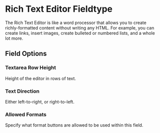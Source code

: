 <!--
    This source file is part of the open source project
    ExpressionEngine User Guide (https://github.com/ExpressionEngine/ExpressionEngine-User-Guide)

    @link      https://expressionengine.com/
    @copyright Copyright (c) 2003-2019, EllisLab Corp. (https://ellislab.com)
    @license   https://expressionengine.com/license Licensed under Apache License, Version 2.0
-->

# Rich Text Editor Fieldtype

The Rich Text Editor is like a word processor that allows you to create richly-formatted content without writing any HTML. For example, you can create links, insert images, create bulleted or numbered lists, and a whole lot more.

## Field Options

### Textarea Row Height

Height of the editor in rows of text.

### Text Direction

Either left-to-right, or right-to-left.

### Allowed Formats

Specify what format buttons are allowed to be used within this field.

